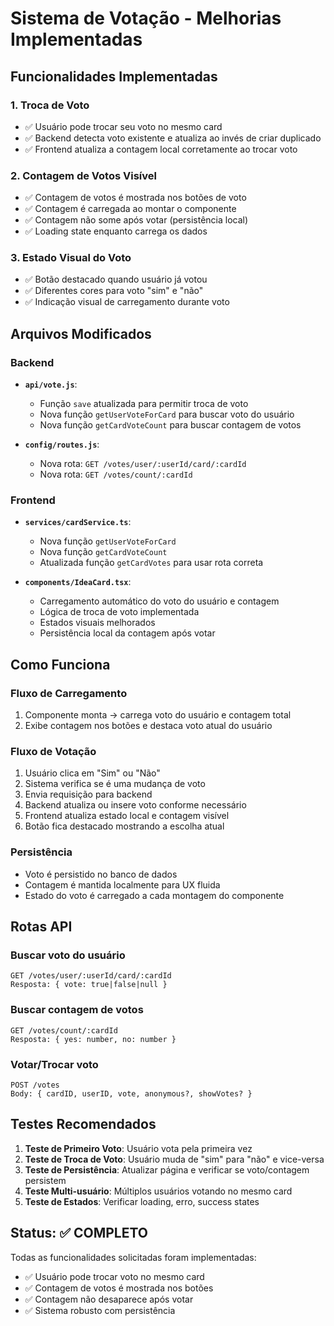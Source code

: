 # Sistema de Votação - Melhorias Implementadas

## Funcionalidades Implementadas

### 1. Troca de Voto
- ✅ Usuário pode trocar seu voto no mesmo card
- ✅ Backend detecta voto existente e atualiza ao invés de criar duplicado
- ✅ Frontend atualiza a contagem local corretamente ao trocar voto

### 2. Contagem de Votos Visível
- ✅ Contagem de votos é mostrada nos botões de voto
- ✅ Contagem é carregada ao montar o componente 
- ✅ Contagem não some após votar (persistência local)
- ✅ Loading state enquanto carrega os dados

### 3. Estado Visual do Voto
- ✅ Botão destacado quando usuário já votou
- ✅ Diferentes cores para voto "sim" e "não"
- ✅ Indicação visual de carregamento durante voto

## Arquivos Modificados

### Backend
- **`api/vote.js`**:
  - Função `save` atualizada para permitir troca de voto
  - Nova função `getUserVoteForCard` para buscar voto do usuário
  - Nova função `getCardVoteCount` para buscar contagem de votos

- **`config/routes.js`**:
  - Nova rota: `GET /votes/user/:userId/card/:cardId`
  - Nova rota: `GET /votes/count/:cardId`

### Frontend
- **`services/cardService.ts`**:
  - Nova função `getUserVoteForCard`
  - Nova função `getCardVoteCount`
  - Atualizada função `getCardVotes` para usar rota correta

- **`components/IdeaCard.tsx`**:
  - Carregamento automático do voto do usuário e contagem
  - Lógica de troca de voto implementada
  - Estados visuais melhorados
  - Persistência local da contagem após votar

## Como Funciona

### Fluxo de Carregamento
1. Componente monta → carrega voto do usuário e contagem total
2. Exibe contagem nos botões e destaca voto atual do usuário

### Fluxo de Votação
1. Usuário clica em "Sim" ou "Não"
2. Sistema verifica se é uma mudança de voto
3. Envia requisição para backend
4. Backend atualiza ou insere voto conforme necessário
5. Frontend atualiza estado local e contagem visível
6. Botão fica destacado mostrando a escolha atual

### Persistência
- Voto é persistido no banco de dados
- Contagem é mantida localmente para UX fluida
- Estado do voto é carregado a cada montagem do componente

## Rotas API

### Buscar voto do usuário
```
GET /votes/user/:userId/card/:cardId
Resposta: { vote: true|false|null }
```

### Buscar contagem de votos
```
GET /votes/count/:cardId  
Resposta: { yes: number, no: number }
```

### Votar/Trocar voto
```
POST /votes
Body: { cardID, userID, vote, anonymous?, showVotes? }
```

## Testes Recomendados

1. **Teste de Primeiro Voto**: Usuário vota pela primeira vez
2. **Teste de Troca de Voto**: Usuário muda de "sim" para "não" e vice-versa
3. **Teste de Persistência**: Atualizar página e verificar se voto/contagem persistem
4. **Teste Multi-usuário**: Múltiplos usuários votando no mesmo card
5. **Teste de Estados**: Verificar loading, erro, success states

## Status: ✅ COMPLETO

Todas as funcionalidades solicitadas foram implementadas:
- ✅ Usuário pode trocar voto no mesmo card
- ✅ Contagem de votos é mostrada nos botões
- ✅ Contagem não desaparece após votar
- ✅ Sistema robusto com persistência
